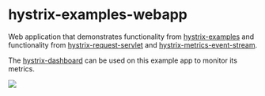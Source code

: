 # hystrix-examples-webapp

Web application that demonstrates functionality from [hystrix-examples](https://github.com/Netflix/Hystrix/tree/master/hystrix-examples) and functionality from [hystrix-request-servlet](https://github.com/Netflix/Hystrix/tree/master/hystrix-contrib/hystrix-request-servlet) and [hystrix-metrics-event-stream](https://github.com/Netflix/Hystrix/tree/master/hystrix-contrib/hystrix-metrics-event-stream).

The [hystrix-dashboard](https://github.com/Netflix/Hystrix/tree/master/hystrix-dashboard) can be used on this example app to monitor its metrics.

<img src="http://netflix.github.com/Hystrix/images/hystrix-examples-webapp-home.png">
